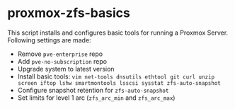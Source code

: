 # proxmox-zfs-basics

This script installs and configures basic tools for running a Proxmox Server.
Following settings are made:
- Remove `pve-enterprise` repo
- Add `pve-no-subscription` repo
- Upgrade system to latest version
- Install basic tools: `vim net-tools dnsutils ethtool git curl unzip screen iftop lshw smartmontools lsscsi sysstat zfs-auto-snapshot`
- Configure snapshot retention for `zfs-auto-snapshot`
- Set limits for level 1 arc (`zfs_arc_min` and `zfs_arc_max`)